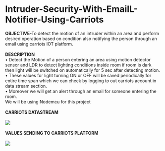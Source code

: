 # Intruder-Security-With-EmailL-Notifier-Using-Carriots

<b>OBJECTIVE</b>-To detect the motion of an intruder within an area and perform desired operation based on condition  also notifying the person through an email using carriots IOT platform.
<br><br>
<b>DESCRIPTION</b><br>
•	Detect the Motion of a person entering an area using motion detector sensor and LDR to detect lighting conditions inside room if room is dark then light will be switched on automatically for 5 sec after detecting motion.<br> 
•	These values for light turning ON or OFF will be saved periodically for entire time span which we can check by logging to out carriots account in data stream section.<br>
•	Moreover we will get an alert through an email for someone entering the room.<br>
We will be using Nodemcu for this project<br><br>
<b>CARRIOTS DATASTREAM</b><br><br>
<img src="https://cloud.githubusercontent.com/assets/23056679/20398013/ad74001e-ad11-11e6-96ff-3acf2edfb9fb.jpg"><br><br>
<b>VALUES SENDING TO CARRIOTS PLATFORM</b><br><br>
<img src="https://cloud.githubusercontent.com/assets/23056679/20398131/1fd3f9de-ad12-11e6-98ff-ee5600b6e98a.jpg">
